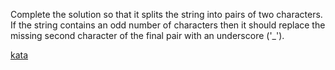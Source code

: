 Complete the solution so that it splits the string into pairs of two characters. If the string contains an odd number of characters then it should replace the missing second character of the final pair with an underscore ('\_').

[kata](https://www.codewars.com/kata/515de9ae9dcfc28eb6000001/train/javascript)
